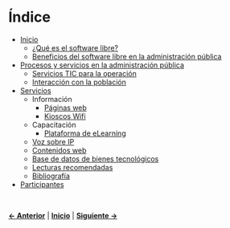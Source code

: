 # Índice  
  
  
* [Inicio](README.md)
  * [¿Qué es el software libre?](software_libre.md)
  * [Beneficios del software libre en la administración pública](beneficios.md)
* [Procesos y servicios en la administración pública](proc_y_servs_en_la_ap.md)
  * [Servicios TIC para la operación](README.md)
  * [Interacción con la población](README.md)
* [Servicios](#)
  * Información
    * [Páginas web](servidor_web.md)
    * [Kioscos Wifi](kioscos_wifi.md)
  * Capacitación
    * [Plataforma de eLearning](servidor_lms.md)
  * [Voz sobre IP](README.md)
  * [Contenidos web](README.md)
  * [Base de datos de bienes tecnológicos](README.md)
  * [Lecturas recomendadas](README.md)
  * [Bibliografía](bibliografia.md)
* [Participantes](participantes.md)


<br />   


[**<- Anterior**](README.md) | [**Inicio**](README.md) | [**Siguiente ->**](software_libre.md) 
